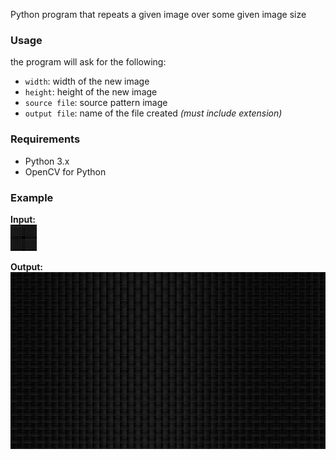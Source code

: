 Python program that repeats a given image over some given image size

### Usage ###

the program will ask for the following:
- `width`: width of the new image
- `height`: height of the new image
- `source file`: source pattern image
- `output file`: name of the file created *(must include extension)*

### Requirements ###

- Python 3.x
- OpenCV for Python

### Example ###

**Input:** <br>
![Example Input](rsc/exInput.png) 

**Output:** <br>
 ![Example Output](rsc/exOutput.png)